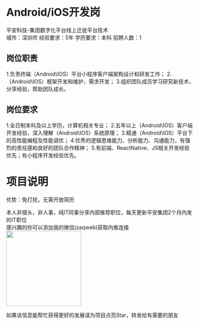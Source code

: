 # Android/iOS开发岗
平安科技-集团数字化平台线上迁徙平台技术  
城市：深圳市 经验要求：5年 学历要求：本科  招聘人数：1

## 岗位职责
1.负责终端（Android\IOS）平台小程序客户端架构设计和研发工作；
   2.（Android\IOS）框架开发和维护，需求开发；
   3.组织团队成员学习研究新技术，分享经验，帮助团队成长。

## 岗位要求
1.全日制本科及以上学历，计算机相关专业；
   2.五年以上（Android\IOS）客户端开发经验，深入理解（Android\IOS）系统原理；
   3.精通（Android\IOS）平台下的高性能编程及性能调优；
   4.优秀的逻辑思维能力、分析能力、沟通能力，有强烈的责任感和良好的团队合作精神；
   5.有前端、ReactNative、JS相关开发经验优先；有小程序开发经验优先。

# 项目说明

优势：免打扰，无需开放简历

本人非猎头，非人事，纯IT同事分享内部推荐职位，每天更新平安集团2个月内发的IT职位  
感兴趣的你可以添加我的微信(zaqweb)获取内推连接  
<img src="https://github.com/zaqweb/PA-IT-JOBS/blob/master/WechatICode.jpeg"  height="200" width="200">

如果该信息能帮忙获得更好的发展请为项目点亮Star，转发给有需要的朋友




